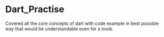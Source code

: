 # Dart_Practise
Covered all the core concepts of dart with code example in best possible way that would be understandable even for a noob.
